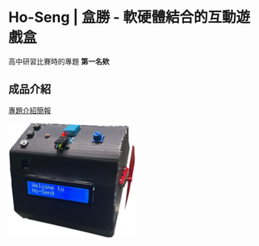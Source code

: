 # Ho-Seng | 盒勝 - 軟硬體結合的互動遊戲盒
高中研習比賽時的專題 **第一名欸**

## 成品介紹
[專題介紹簡報](https://docs.google.com/presentation/d/12Sf9yxzikTa4WztWTbM1-6g69gYh_H_l/edit?usp=sharing&ouid=115516448153097254998&rtpof=true&sd=true)

<img src="box_cut_Outline.png" width="50%"/>
